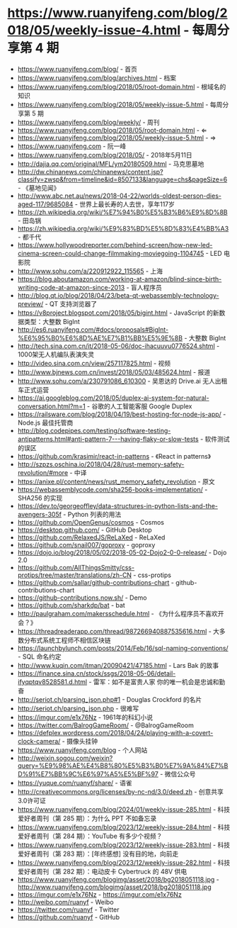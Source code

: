 # https://www.ruanyifeng.com/blog/2018/05/weekly-issue-4.html - 每周分享第 4 期

- https://www.ruanyifeng.com/blog/ - 首页
- https://www.ruanyifeng.com/blog/archives.html - 档案
- https://www.ruanyifeng.com/blog/2018/05/root-domain.html - 根域名的知识
- https://www.ruanyifeng.com/blog/2018/05/weekly-issue-5.html - 每周分享第 5 期
- https://www.ruanyifeng.com/blog/weekly/ - 周刊
- https://www.ruanyifeng.com/blog/2018/05/root-domain.html - ⇐
- https://www.ruanyifeng.com/blog/2018/05/weekly-issue-5.html - ⇒
- https://www.ruanyifeng.com - 阮一峰
- https://www.ruanyifeng.com/blog/2018/05/ - 2018年5月11日
- http://dajia.qq.com/original/MFL/ym20180509.html - 马克思墓地
- http://dw.chinanews.com/chinanews/content.jsp?classify=zwsp&from=timeline&id=8507133&language=chs&pageSize=6 - 《墓地见闻》
- http://www.abc.net.au/news/2018-04-22/worlds-oldest-person-dies-aged-117/9685084 - 世界上最长寿的人去世，享年117岁
- https://zh.wikipedia.org/wiki/%E7%94%B0%E5%B3%B6%E9%8D%8B - 田岛锅
- https://zh.wikipedia.org/wiki/%E9%83%BD%E5%8D%83%E4%BB%A3 - 都千代
- https://www.hollywoodreporter.com/behind-screen/how-new-led-cinema-screen-could-change-filmmaking-moviegoing-1104745 - LED 电影院
- http://www.sohu.com/a/220912922_115565 - 上海
- https://blog.aboutamazon.com/working-at-amazon/blind-since-birth-writing-code-at-amazon-since-2013 - 盲人程序员
- http://blog.qt.io/blog/2018/04/23/beta-qt-webassembly-technology-preview/ - QT 支持浏览器了
- https://v8project.blogspot.com/2018/05/bigint.html - JavaScript 的新数据类型：大整数 BigInt
- http://es6.ruanyifeng.com/#docs/proposals#BigInt-%E6%95%B0%E6%8D%AE%E7%B1%BB%E5%9E%8B - 大整数 BigInt
- http://tech.sina.com.cn/it/2018-05-06/doc-ihacuuvu0776524.shtml - 1000架无人机编队表演失灵
- http://video.sina.com.cn/view/257117825.html - 视频
- http://www.bjnews.com.cn/invest/2018/05/03/485624.html - 报道
- http://www.sohu.com/a/230791086_610300 - 吴恩达的 Drive.ai 无人出租车正式运营
- https://ai.googleblog.com/2018/05/duplex-ai-system-for-natural-conversation.html?m=1 - 谷歌的人工智能客服 Google Duplex
- https://railsware.com/blog/2018/04/19/best-hosting-for-node-js-app/ - Node.js 最佳托管商
- http://blog.codepipes.com/testing/software-testing-antipatterns.html#anti-pattern-7---having-flaky-or-slow-tests - 软件测试的误区
- https://github.com/krasimir/react-in-patterns - 《React in patterns》
- http://szpzs.oschina.io/2018/04/28/rust-memory-safety-revolution/#more - 中译
- https://anixe.pl/content/news/rust_memory_safety_revolution - 原文
- https://webassemblycode.com/sha256-books-implementation/ - SHA256 的实现
- https://dev.to/georgeoffley/data-structures-in-python-lists-and-the-avengers-305f - Python 列表的用法
- https://github.com/OpenGenus/cosmos - Cosmos
- https://desktop.github.com/ - GitHub Desktop
- https://github.com/RelaxedJS/ReLaXed - ReLaXed
- https://github.com/snail007/goproxy - goproxy
- https://dojo.io/blog/2018/05/02/2018-05-02-Dojo2-0-0-release/ - Dojo 2.0
- https://github.com/AllThingsSmitty/css-protips/tree/master/translations/zh-CN - css-protips
- https://github.com/sallar/github-contributions-chart - github-contributions-chart
- https://github-contributions.now.sh/ - Demo
- https://github.com/sharkdp/bat - bat
- http://paulgraham.com/makersschedule.html - 《为什么程序员不喜欢开会？》
- https://threadreaderapp.com/thread/987266940887535616.html - 大多数分布式系统工程师不相信区块链
- https://launchbylunch.com/posts/2014/Feb/16/sql-naming-conventions/ - SQL 命名约定
- http://www.kuqin.com/itman/20090421/47185.html - Lars Bak 的故事
- https://finance.sina.cn/stock/ssgs/2018-05-06/detail-ifyqptqv8528581.d.html - 雷军：如不是富贵人家 你的唯一机会是忠诚和勤奋
- http://seriot.ch/parsing_json.php#1 - Douglas Crockford 的名片
- http://seriot.ch/parsing_json.php - 很难写
- https://imgur.com/e1x76Nz - 1961年的科幻小说
- https://twitter.com/BalrogGameRoom/ - @BalrogGameRoom
- https://defplex.wordpress.com/2018/04/24/playing-with-a-covert-clock-camera/ - 摄像头挂钟
- https://www.ruanyifeng.com/blog - 个人网站
- http://weixin.sogou.com/weixin?query=%E9%98%AE%E4%B8%80%E5%B3%B0%E7%9A%84%E7%BD%91%E7%BB%9C%E6%97%A5%E5%BF%97 - 微信公众号
- https://yuque.com/ruanyf/share/ - 语雀
- http://creativecommons.org/licenses/by-nc-nd/3.0/deed.zh - 创意共享3.0许可证
- https://www.ruanyifeng.com/blog/2024/01/weekly-issue-285.html - 科技爱好者周刊（第 285 期）：为什么 PPT 不如备忘录
- https://www.ruanyifeng.com/blog/2023/12/weekly-issue-284.html - 科技爱好者周刊（第 284 期）：YouTube 有多少个视频？
- https://www.ruanyifeng.com/blog/2023/12/weekly-issue-283.html - 科技爱好者周刊（第 283 期）：[年终感想] 没有目的地，向前走
- https://www.ruanyifeng.com/blog/2023/12/weekly-issue-282.html - 科技爱好者周刊（第 282 期）：电动皮卡 Cybertruck 的 48V 供电
- https://www.ruanyifeng.com/blogimg/asset/2018/bg2018051118.jpg - http://www.ruanyifeng.com/blogimg/asset/2018/bg2018051118.jpg
- https://imgur.com/e1x76Nz - https://imgur.com/e1x76Nz
- http://weibo.com/ruanyf - Weibo
- https://twitter.com/ruanyf - Twitter
- https://github.com/ruanyf - GitHub